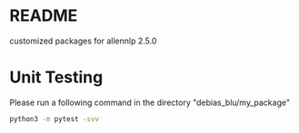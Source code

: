 # README

customized packages for allennlp 2.5.0

# Unit Testing

Please run a following command in the directory "debias_blu/my_package"
```bash
python3 -m pytest -svv
```